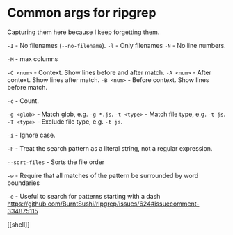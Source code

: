 # Common args for ripgrep

Capturing them here because I keep forgetting them.

`-I` - No filenames (`--no-filename`).
`-l` - Only filenames
`-N` - No line numbers.

`-M` - max columns

`-C <num>` - Context. Show lines before and after match.
`-A <num>` - After context. Show lines after match.
`-B <num>` - Before context. Show lines before match.

`-c` - Count.

`-g <glob>` - Match glob, e.g. `-g *.js`.
`-t <type>` - Match file type, e.g. `-t js`.
`-T <type>` - Exclude file type, e.g. `-t js`.

`-i` - Ignore case.

`-F` - Treat the search pattern as a literal string, not a regular expression.

`--sort-files` - Sorts the file order

`-w` - Require that all matches of the pattern be surrounded by word boundaries

`-e` - Useful to search for patterns starting with a dash https://github.com/BurntSushi/ripgrep/issues/624#issuecomment-334875115

[[shell]]